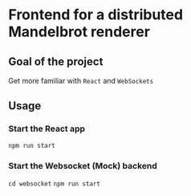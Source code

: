 # Frontend for a distributed Mandelbrot renderer

## Goal of the project
Get more familiar with `React` and `WebSockets`

## Usage

### Start the React app
`npm run start`


### Start the Websocket (Mock) backend
`cd websocket`
`npm run start`
